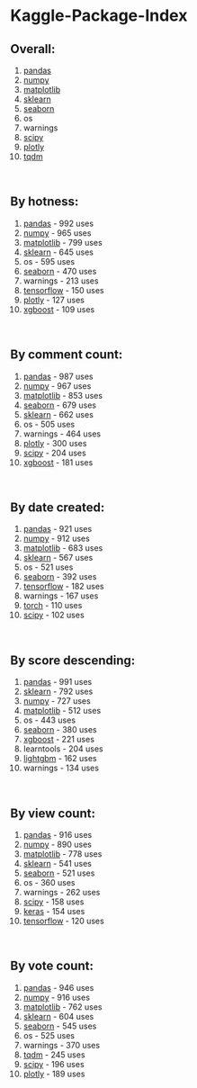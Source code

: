 # Kaggle-Package-Index
## Overall:
1. [pandas](https://pypi.org/project/pandas)
2. [numpy](https://pypi.org/project/numpy)
3. [matplotlib](https://pypi.org/project/matplotlib)
4. [sklearn](https://pypi.org/project/sklearn)
5. [seaborn](https://pypi.org/project/seaborn)
6. os
7. warnings
8. [scipy](https://pypi.org/project/scipy)
9. [plotly](https://pypi.org/project/plotly)
10. [tqdm](https://pypi.org/project/tqdm)

<pre></br></pre>
## By hotness:
1. [pandas](https://pypi.org/project/pandas) - 992 uses
2. [numpy](https://pypi.org/project/numpy) - 965 uses
3. [matplotlib](https://pypi.org/project/matplotlib) - 799 uses
4. [sklearn](https://pypi.org/project/sklearn) - 645 uses
5. os - 595 uses
6. [seaborn](https://pypi.org/project/seaborn) - 470 uses
7. warnings - 213 uses
8. [tensorflow](https://pypi.org/project/tensorflow) - 150 uses
9. [plotly](https://pypi.org/project/plotly) - 127 uses
10. [xgboost](https://pypi.org/project/xgboost) - 109 uses

<pre></br></pre>
## By comment count:
1. [pandas](https://pypi.org/project/pandas) - 987 uses
2. [numpy](https://pypi.org/project/numpy) - 967 uses
3. [matplotlib](https://pypi.org/project/matplotlib) - 853 uses
4. [seaborn](https://pypi.org/project/seaborn) - 679 uses
5. [sklearn](https://pypi.org/project/sklearn) - 662 uses
6. os - 505 uses
7. warnings - 464 uses
8. [plotly](https://pypi.org/project/plotly) - 300 uses
9. [scipy](https://pypi.org/project/scipy) - 204 uses
10. [xgboost](https://pypi.org/project/xgboost) - 181 uses

<pre></br></pre>
## By date created:
1. [pandas](https://pypi.org/project/pandas) - 921 uses
2. [numpy](https://pypi.org/project/numpy) - 912 uses
3. [matplotlib](https://pypi.org/project/matplotlib) - 683 uses
4. [sklearn](https://pypi.org/project/sklearn) - 567 uses
5. os - 521 uses
6. [seaborn](https://pypi.org/project/seaborn) - 392 uses
7. [tensorflow](https://pypi.org/project/tensorflow) - 182 uses
8. warnings - 167 uses
9. [torch](https://pypi.org/project/torch) - 110 uses
10. [scipy](https://pypi.org/project/scipy) - 102 uses

<pre></br></pre>
## By score descending:
1. [pandas](https://pypi.org/project/pandas) - 991 uses
2. [sklearn](https://pypi.org/project/sklearn) - 792 uses
3. [numpy](https://pypi.org/project/numpy) - 727 uses
4. [matplotlib](https://pypi.org/project/matplotlib) - 512 uses
5. os - 443 uses
6. [seaborn](https://pypi.org/project/seaborn) - 380 uses
7. [xgboost](https://pypi.org/project/xgboost) - 221 uses
8. learntools - 204 uses
9. [lightgbm](https://pypi.org/project/lightgbm) - 162 uses
10. warnings - 134 uses

<pre></br></pre>
## By view count:
1. [pandas](https://pypi.org/project/pandas) - 916 uses
2. [numpy](https://pypi.org/project/numpy) - 890 uses
3. [matplotlib](https://pypi.org/project/matplotlib) - 778 uses
4. [sklearn](https://pypi.org/project/sklearn) - 541 uses
5. [seaborn](https://pypi.org/project/seaborn) - 521 uses
6. os - 360 uses
7. warnings - 262 uses
8. [scipy](https://pypi.org/project/scipy) - 158 uses
9. [keras](https://pypi.org/project/keras) - 154 uses
10. [tensorflow](https://pypi.org/project/tensorflow) - 120 uses

<pre></br></pre>
## By vote count:
1. [pandas](https://pypi.org/project/pandas) - 946 uses
2. [numpy](https://pypi.org/project/numpy) - 916 uses
3. [matplotlib](https://pypi.org/project/matplotlib) - 762 uses
4. [sklearn](https://pypi.org/project/sklearn) - 604 uses
5. [seaborn](https://pypi.org/project/seaborn) - 545 uses
6. os - 525 uses
7. warnings - 370 uses
8. [tqdm](https://pypi.org/project/tqdm) - 245 uses
9. [scipy](https://pypi.org/project/scipy) - 196 uses
10. [plotly](https://pypi.org/project/plotly) - 189 uses
